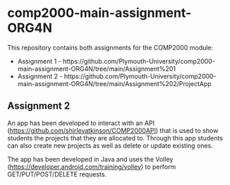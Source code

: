 # comp2000-main-assignment-ORG4N

This repository contains both assignments for the COMP2000 module:
<ul>
<li>Assignment 1 - https://github.com/Plymouth-University/comp2000-main-assignment-ORG4N/tree/main/Assignment%201</li>
<li>Assignment 2 - https://github.com/Plymouth-University/comp2000-main-assignment-ORG4N/tree/main/Assignment%202/ProjectApp</li>
</ul>

## Assignment 2
An app has been developed to interact with an API (https://github.com/shirleyatkinson/COMP2000API) that is used to show students the projects that they are allocated to.
Through this app students can also create new projects as well as delete or update existing ones.

The app has been developed in Java and uses the Volley (https://developer.android.com/training/volley) to perform GET/PUT/POST/DELETE requests.
